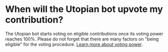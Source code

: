 # When will the Utopian bot upvote my contribution?

The Utopian bot starts voting on eligible contributions once its voting power reaches 100%. Please do not forget that there are many factors on "being eligible" for the voting procedure. [Learn more about voting power](../kb/utopian-steem/voting-power.md).
